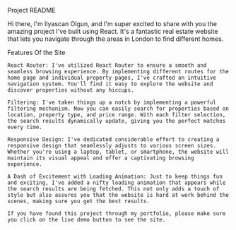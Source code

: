 Project README

Hi there, I'm Ilyascan Olgun, and I'm super excited to share with you the amazing project I've built using React. It's a fantastic real estate website that lets you navigate through the areas in London to find different homes.

Features Of the Site 

    React Router: I've utilized React Router to ensure a smooth and seamless browsing experience. By implementing different routes for the home page and individual property pages, I've crafted an intuitive navigation system. You'll find it easy to explore the website and discover properties without any hiccups.

    Filtering: I've taken things up a notch by implementing a powerful filtering mechanism. Now you can easily search for properties based on location, property type, and price range. With each filter selection, the search results dynamically update, giving you the perfect matches every time.

    Responsive Design: I've dedicated considerable effort to creating a responsive design that seamlessly adjusts to various screen sizes. Whether you're using a laptop, tablet, or smartphone, the website will maintain its visual appeal and offer a captivating browsing experience. 

    A Dash of Excitement with Loading Animation: Just to keep things fun and exciting, I've added a nifty loading animation that appears while the search results are being fetched. This not only adds a touch of style but also assures you that the website is hard at work behind the scenes, making sure you get the best results.
    
    If you have found this project through my portfolio, please make sure you click on the live demo button to see the site.
